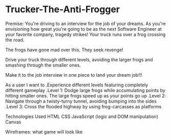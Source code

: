 # Trucker-The-Anti-Frogger

Premise:
You're driving to an interview for the job of your dreams. As you're envisioning how great you're going to be as the next Software Engineer at your favorite company, tragedy strikes! Your truck runs over a frog crossing the road.

The frogs have gone mad over this. They seek revenge!

Drive your truck through different levels, avoiding the larger frogs and smashing through the smaller ones. 

Make it to the job interview in one piece to land your dream job!!!



As a user I want to
.Experience different levels featuring completely different gameplay
.Level 1: Dodge large frogs while accumulating points by hitting smaller ones. The large frogs speed up as your points go up
.Level 2: Navigate through a twisty-turny tunnel, avoiding bumping into the sides
.Level 3: Cross the flooded highway by using frog-carcasses as platforms

Technologies Used
HTML
CSS
JavaScript (logic and DOM manipulation)
Canvas


Wireframes:
what game will look like
